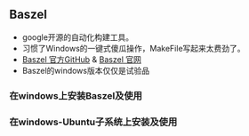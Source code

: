 ## Baszel
* google开源的自动化构建工具。
* 习惯了Windows的一键式傻瓜操作，MakeFile写起来太费劲了。
* [Baszel 官方GitHub](https://github.com/bazelbuild/bazel) & [Baszel 官网](https://bazel.build/)
* Baszel的windows版本仅仅是试验品


### 在windows上安装Baszel及使用

### 在windows-Ubuntu子系统上安装及使用